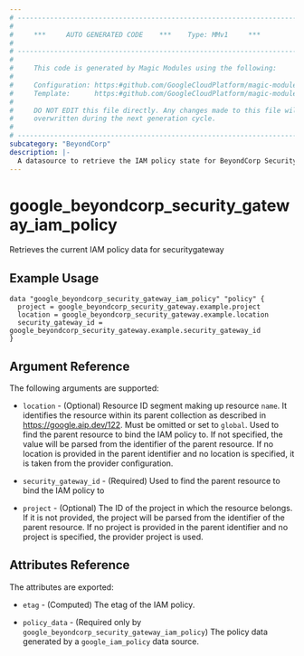 ```yaml
---
# ----------------------------------------------------------------------------
#
#     ***     AUTO GENERATED CODE    ***    Type: MMv1     ***
#
# ----------------------------------------------------------------------------
#
#     This code is generated by Magic Modules using the following:
#
#     Configuration: https:#github.com/GoogleCloudPlatform/magic-modules/tree/main/mmv1/products/beyondcorp/SecurityGateway.yaml
#     Template:      https:#github.com/GoogleCloudPlatform/magic-modules/tree/main/mmv1/templates/terraform/datasource_iam.html.markdown.tmpl
#
#     DO NOT EDIT this file directly. Any changes made to this file will be
#     overwritten during the next generation cycle.
#
# ----------------------------------------------------------------------------
subcategory: "BeyondCorp"
description: |-
  A datasource to retrieve the IAM policy state for BeyondCorp SecurityGateway
---
```



# google_beyondcorp_security_gateway_iam_policy

Retrieves the current IAM policy data for securitygateway


## Example Usage


```hcl
data "google_beyondcorp_security_gateway_iam_policy" "policy" {
  project = google_beyondcorp_security_gateway.example.project
  location = google_beyondcorp_security_gateway.example.location
  security_gateway_id = google_beyondcorp_security_gateway.example.security_gateway_id
}
```

## Argument Reference

The following arguments are supported:

* `location` - (Optional) Resource ID segment making up resource `name`. It identifies the resource within its parent collection as described in https://google.aip.dev/122. Must be omitted or set to `global`. Used to find the parent resource to bind the IAM policy to. If not specified,
  the value will be parsed from the identifier of the parent resource. If no location is provided in the parent identifier and no
  location is specified, it is taken from the provider configuration.
* `security_gateway_id` - (Required) Used to find the parent resource to bind the IAM policy to

* `project` - (Optional) The ID of the project in which the resource belongs.
    If it is not provided, the project will be parsed from the identifier of the parent resource. If no project is provided in the parent identifier and no project is specified, the provider project is used.

## Attributes Reference

The attributes are exported:

* `etag` - (Computed) The etag of the IAM policy.

* `policy_data` - (Required only by `google_beyondcorp_security_gateway_iam_policy`) The policy data generated by
  a `google_iam_policy` data source.
